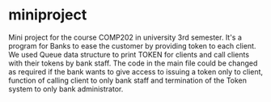 # miniproject
Mini project for the course COMP202 in university 3rd semester.
It's a program for Banks to ease the customer by providing token to each client.
We used Queue data structure to print TOKEN for clients and call clients with their tokens by bank staff.
The code in the main file could be changed as required if the bank wants to give access to issuing a token only to client, function of calling client to only bank staff and termination of the Token system to only bank administrator.
